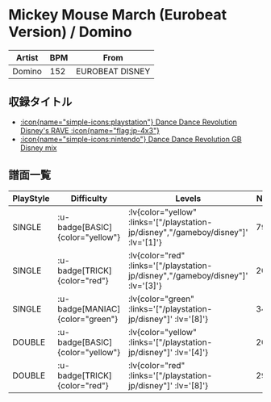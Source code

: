 # Mickey Mouse March (Eurobeat Version) / Domino

|Artist|BPM|From|
|------|---|----|
|Domino|152|EUROBEAT DISNEY|

## 収録タイトル

- [ :icon{name="simple-icons:playstation"} Dance Dance Revolution Disney's RAVE :icon{name="flag:jp-4x3"} ](/playstation-jp/disney)
- [ :icon{name="simple-icons:nintendo"} Dance Dance Revolution GB Disney mix](/gameboy/disney)

## 譜面一覧

|PlayStyle|Difficulty|Levels|Notes|Movie|
|---------|----------|------|-----|-----|
|SINGLE| :u-badge[BASIC]{color="yellow"} | :lv{color="yellow" :links='["/playstation-jp/disney","/gameboy/disney"]' :lv='[1]'} |79/0||
|SINGLE| :u-badge[TRICK]{color="red"} | :lv{color="red" :links='["/playstation-jp/disney","/gameboy/disney"]' :lv='[3]'} |207/0||
|SINGLE| :u-badge[MANIAC]{color="green"} | :lv{color="green" :links='["/playstation-jp/disney"]' :lv='[8]'} |340/0||
|DOUBLE| :u-badge[BASIC]{color="yellow"} | :lv{color="yellow" :links='["/playstation-jp/disney"]' :lv='[4]'} |200/0||
|DOUBLE| :u-badge[TRICK]{color="red"} | :lv{color="red" :links='["/playstation-jp/disney"]' :lv='[8]'} |296/0||
